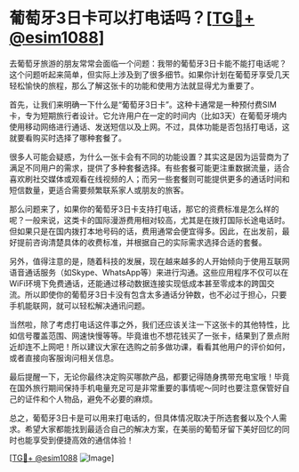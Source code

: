 # 葡萄牙3日卡可以打电话吗？[[TG💪+ @esim1088](https://t.me/s/esim1088)]

去葡萄牙旅游的朋友常常会面临一个问题：我带的葡萄牙3日卡能不能打电话呢？这个问题听起来简单，但实际上涉及到了很多细节。如果你计划在葡萄牙享受几天轻松愉快的旅程，那么了解这张卡的功能和使用方法就显得尤为重要了。

首先，让我们来明确一下什么是“葡萄牙3日卡”。这种卡通常是一种预付费SIM卡，专为短期旅行者设计。它允许用户在一定的时间内（比如3天）在葡萄牙境内使用移动网络进行通话、发送短信以及上网。不过，具体功能是否包括打电话，这就要看购买时选择了哪种套餐了。

很多人可能会疑惑，为什么一张卡会有不同的功能设置？其实这是因为运营商为了满足不同用户的需求，提供了多种套餐选择。有些套餐可能更注重数据流量，适合喜欢刷社交媒体或观看在线视频的人；而另一些套餐则可能提供更多的通话时间和短信数量，更适合需要频繁联系家人或朋友的旅客。

那么问题来了，如果你的葡萄牙3日卡支持打电话，那它的资费标准是怎么样的呢？一般来说，这类卡的国际漫游费用相对较高，尤其是在拨打国际长途电话时。但如果只是在国内拨打本地号码的话，费用通常会便宜得多。因此，在出发前，最好提前咨询清楚具体的收费标准，并根据自己的实际需求选择合适的套餐。

另外，值得注意的是，随着科技的发展，现在越来越多的人开始倾向于使用互联网语音通话服务（如Skype、WhatsApp等）来进行沟通。这些应用程序不仅可以在WiFi环境下免费通话，还能通过移动数据连接实现低成本甚至零成本的跨国交流。所以即使你的葡萄牙3日卡没有包含太多通话分钟数，也不必过于担心，只要手机能联网，就可以轻松解决通讯问题。

当然啦，除了考虑打电话这件事之外，我们还应该关注一下这张卡的其他特性，比如信号覆盖范围、网速快慢等等。毕竟谁也不想花钱买了一张卡，结果到了景点附近却连不上网吧！所以建议大家在选购之前多做功课，看看其他用户的评价如何，或者直接向客服询问相关信息。

最后提醒一下，无论你最终决定购买哪款产品，都要记得随身携带充电宝哦！毕竟在国外旅行期间保持手机电量充足可是非常重要的事情呢～同时也要注意保管好自己的证件和个人物品，避免不必要的麻烦。

总之，葡萄牙3日卡是可以用来打电话的，但具体情况取决于所选套餐以及个人需求。希望大家都能找到最适合自己的解决方案，在美丽的葡萄牙留下美好回忆的同时也能享受到便捷高效的通信体验！

[[TG💪+ @esim1088](https://t.me/s/esim1088) ![Image](https://i.postimg.cc/4NQfJmqS/Snipaste-2025-05-13-00-14-12.png)]